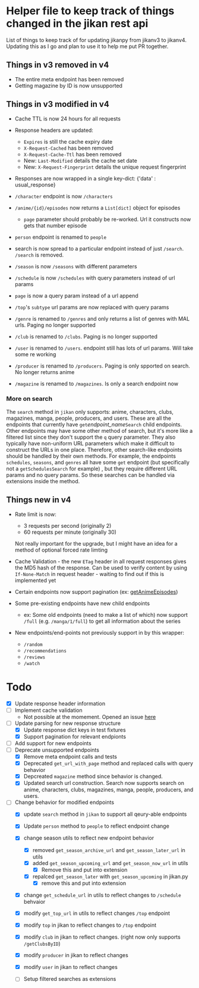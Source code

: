 # Helper file to keep track of things changed in the jikan rest api

List of things to keep track of for updating jikanpy from jikanv3 to jikanv4. 
Updating this as I go and plan to use it to help me put PR together.

## Things in v3 removed in v4
- The entire meta endpoint has been removed
- Getting magazine by ID is now unsupported

## Things in v3 modified in v4
- Cache TTL is now 24 hours for all requests
- Response headers are updated:
	- `Expires` is still the cache expiry date
	- `X-Request-Cached` has been removed
	- `X-Request-Cache-Ttl` has been removed
	- New: `Last-Modified` details the cache set date
	- New: `X-Request-Fingerprint` details the unique request fingerprint

- Responses are now wrapped in a single key-dict: {'data' : usual_response}
- `/character` endpoint is now `/characters`
- `/anime/{id}/episodes` now returns a `List[dict]` object for episodes
	- `page` parameter should probably be re-worked. Url it constructs now gets that number episode
- `person` endpoint is renamed to `people`
- search is now spread to a particular endpoint instead of just `/search`. `/search` is removed.
- `/season` is now `/seasons` with different parameters
- `/schedule` is now `/schedules` with query parameters instead of url params
- `page` is now a query param instead of a url append
- `/top`'s `subtype` url params are now replaced with query params
- `/genre` is renamed to `/genres` and only returns a list of genres with MAL urls. Paging no longer supported
- `/club` is renamed to `/clubs`. Paging is no longer supported
- `/user` is renamed to `/users`. endpoint still has lots of url params. Will take some re working
- `/producer` is renamed to `/producers`. Paging is only spported on search. No longer returns anime
- `/magazine` is renamed to `/magazines`. Is only a search endpoint now

### More on search
The `search` method in `jikan` only supports: anime, characters, clubs, magazines, manga, people, producers, and users.
	These are all the endpoints that currently have `get`*endpoint_name*`Search` child endpoints.
Other endpoints may have some other method of search, but it's more like a filtered list since they don't support the `q` query parameter. They also typically have non-uniform URL parameters which make it difficult to construct the URLs in one place.
Therefore, other search-like endpoints should be handled by their own methods.
For example, the endpoints `schedules`, `seasons`, and `genres` all have some `get` endpoint (but specifically not a `getSchedulesSearch` for example) , but they require different URL params and no query params. So these searches can be handled via extensions inside the method. 

## Things new in v4

- Rate limit is now:
	- 3 requests per second (originally 2)
	- 60 requests per minute (originally 30)

	Not really important for the upgrade, but I might have an idea
	for a method of optional forced rate limting

- Cache Validation - the new `ETag` header in all request responses gives the MD5 hash of the response. Can be used
	to verify content by using `If-None-Match` in request header
		- waiting to find out if this is implemented yet

- Certain endpoints now support pagination (ex: [getAnimeEpisodes](https://docs.api.jikan.moe/#tag/anime/operation/getAnimeEpisodes))

- Some pre-existing endpoints have new child endpoints
	- ex: Some old endpoints (need to make a list of which) now support `/full` (e.g. `/manga/1/full`) to get all information about the series

- New endpoints/end-points not previously support in by this wrapper:
	- `/random`
	- `/recommendations`
	- `/reviews`
	- `/watch`

# Todo
- [X] Update response header information
- [ ] Implement cache validation
	- Not possible at the momement. Opened an issue [here](https://github.com/jikan-me/jikan-rest/issues/322)
- [ ] Update parsing for new response structure
	- [X] Update response dict keys in test fixtures
	- [X] Support pagination for relevant endpionts
- [ ] Add support for new endpoints
- [ ] Deprecate unsupported endpoints
	- [X] Remove meta endpoint calls and tests
	- [X] Deprecated `get_url_with_page` method and replaced calls with query behavior
	- [X] Depcreated `magazine` method since behavior is changed.
	- [X] Updated search url construction. Search now supports search on anime, characters, clubs, magazines, 			manga, people, producers, and users.
- [ ] Change behavior for modified endpoints
	- [x] update `search` method in `jikan` to support all qeury-able endpoints
	- [X] Update `person` method to `people` to reflect endpoint change
	- [X] change season utils to reflect new endpoint behavior
		- [X] removed `get_season_archive_url` and `get_season_later_url` in utils
		- [X] added `get_season_upcoming_url` and `get_season_now_url` in utils
			- [X] Remove this and put into extension
		- [X] repalced `get_season_later` with `get_season_upcoming` in jikan.py
			- [X] remove this and put into extension
	- [X] change `get_schedule_url` in utils to reflect changes to `/schedule` behvaior
	- [X] modify `get_top_url` in utils to reflect changes `/top` endpoint 
	- [X] modify `top` in jikan to reflect changes to `/top` endpoint
	- [X] modify `club` in jikan to reflect changes. (right now only supports `/getClubsByID`)
	- [X] modify `producer` in jikan to reflect changes 
	- [X] modify `user` in jikan to reflect changes
	- [ ] Setup filtered searches as extensions

	